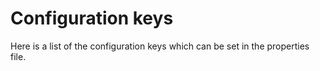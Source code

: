 # Configuration keys

Here is a list of the configuration keys which can be set in the properties file.

<json-table v-bind:json="json"/>

<script>
    export default {
        data() {
            return {
                json : {}
            }
        },
        async created() {
            const response = await fetch("https://raw.githubusercontent.com/ontop/ontop/version4/documentation/property_description.json");
            const responseJson = await response.json();
            this.json = responseJson;
        }
    }
</script>

